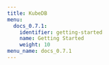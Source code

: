```yaml
---
title: KubeDB
menu:
  docs_0.7.1:
    identifier: getting-started
    name: Getting Started
    weight: 10
menu_name: docs_0.7.1
---
```

